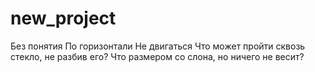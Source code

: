 # new_project
Без понятия 
По горизонтали
Не двигаться
Что может пройти сквозь стекло, не разбив его?
Что размером со слона, но ничего не весит?
